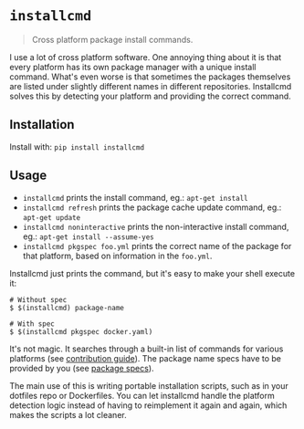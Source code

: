 # `installcmd`

> Cross platform package install commands.

I use a lot of cross platform software. One annoying thing about it is that every platform has its own package manager with a unique install command. What's even worse is that sometimes the packages themselves are listed under slightly different names in different repositories. Installcmd solves this by detecting your platform and providing the correct command.  

## Installation
Install with: `pip install installcmd`

## Usage

* `installcmd` prints the install command, eg.: `apt-get install`
* `installcmd refresh` prints the package cache update command, eg.: `apt-get update`
* `installcmd noninteractive` prints the non-interactive install command, eg.: `apt-get install --assume-yes`
* `installcmd pkgspec foo.yml` prints the correct name of the package for that platform, based on information in the `foo.yml`.

Installcmd just prints the command, but it's easy to make your shell execute it:
 ```
# Without spec
$ $(installcmd) package-name

# With spec
$ $(installcmd pkgspec docker.yaml)
```

It's not magic. It searches through a built-in list of commands for various platforms (see [contribution guide](doc/contributing.md)). The package name specs have to be provided by you (see [package specs](doc/pkgspec.md)).

The main use of this is writing portable installation scripts, such as in your dotfiles repo or Dockerfiles. You can let installcmd handle the platform detection logic instead of having to reimplement it again and again, which makes the scripts a lot cleaner.
